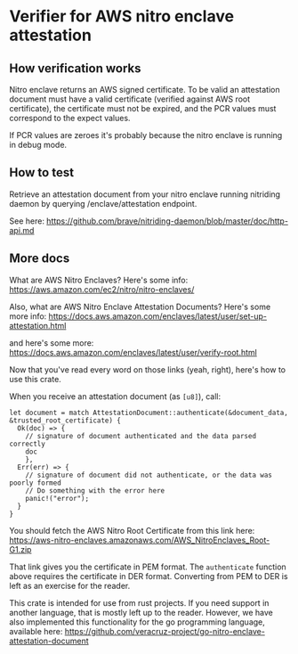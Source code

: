 # Verifier for AWS nitro enclave attestation

## How verification works

Nitro enclave returns an AWS signed certificate.
To be valid an attestation document must have a valid certificate (verified against AWS root certificate), the certificate must not be expired, and the PCR values must correspond to the expect values.

If PCR values are zeroes it's probably because the nitro enclave is running in debug mode.

## How to test 

Retrieve an attestation document from your nitro enclave running nitriding daemon by querying /enclave/attestation endpoint.

See here: https://github.com/brave/nitriding-daemon/blob/master/doc/http-api.md

## More docs

What are AWS Nitro Enclaves? Here's some info: https://aws.amazon.com/ec2/nitro/nitro-enclaves/

Also, what are AWS Nitro Enclave Attestation Documents? Here's some more info: https://docs.aws.amazon.com/enclaves/latest/user/set-up-attestation.html

and here's some more: https://docs.aws.amazon.com/enclaves/latest/user/verify-root.html

Now that you've read every word on those links (yeah, right), here's how to use this crate.

When you receive an attestation document (as `[u8]`), call:
```
let document = match AttestationDocument::authenticate(&document_data, &trusted_root_certificate) {
  Ok(doc) => {
    // signature of document authenticated and the data parsed correctly
    doc
    },
  Err(err) => {
    // signature of document did not authenticate, or the data was poorly formed
    // Do something with the error here
    panic!("error");
  }
}
```
You should fetch the AWS Nitro Root Certificate from this link here: https://aws-nitro-enclaves.amazonaws.com/AWS_NitroEnclaves_Root-G1.zip

That link gives you the certificate in PEM format. The `authenticate` function above requires the certificate in DER format. Converting from PEM to DER is left as an exercise for the reader.

This crate is intended for use from rust projects. If you need support in another language, that is mostly left up to the reader. However, we have also implemented this functionality for the go programming language, available here: https://github.com/veracruz-project/go-nitro-enclave-attestation-document
